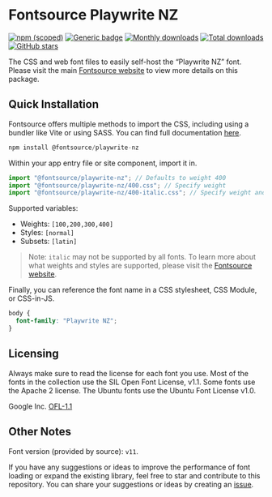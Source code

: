 # Fontsource Playwrite NZ

[![npm (scoped)](https://img.shields.io/npm/v/@fontsource/playwrite-nz?color=brightgreen)](https://www.npmjs.com/package/@fontsource/playwrite-nz) [![Generic badge](https://img.shields.io/badge/fontsource-passing-brightgreen)](https://github.com/fontsource/fontsource) [![Monthly downloads](https://badgen.net/npm/dm/@fontsource/playwrite-nz)](https://github.com/fontsource/fontsource) [![Total downloads](https://badgen.net/npm/dt/@fontsource/playwrite-nz)](https://github.com/fontsource/fontsource) [![GitHub stars](https://img.shields.io/github/stars/fontsource/fontsource.svg?style=social&label=Star)](https://github.com/fontsource/fontsource/stargazers)

The CSS and web font files to easily self-host the “Playwrite NZ” font. Please visit the main [Fontsource website](https://fontsource.org/fonts/playwrite-nz) to view more details on this package.

## Quick Installation

Fontsource offers multiple methods to import the CSS, including using a bundler like Vite or using SASS. You can find full documentation [here](https://fontsource.org/docs/getting-started/introduction).

```javascript
npm install @fontsource/playwrite-nz
```

Within your app entry file or site component, import it in.

```javascript
import "@fontsource/playwrite-nz"; // Defaults to weight 400
import "@fontsource/playwrite-nz/400.css"; // Specify weight
import "@fontsource/playwrite-nz/400-italic.css"; // Specify weight and style
```

Supported variables:
- Weights: `[100,200,300,400]`
- Styles: `[normal]`
- Subsets: `[latin]`

> Note: `italic` may not be supported by all fonts. To learn more about what weights and styles are supported, please visit the [Fontsource website](https://fontsource.org/fonts/playwrite-nz).

Finally, you can reference the font name in a CSS stylesheet, CSS Module, or CSS-in-JS.

```css
body {
  font-family: "Playwrite NZ";
}
```

## Licensing
Always make sure to read the license for each font you use. Most of the fonts in the collection use the SIL Open Font License, v1.1. Some fonts use the Apache 2 license. The Ubuntu fonts use the Ubuntu Font License v1.0.

Google Inc.
[OFL-1.1](http://scripts.sil.org/OFL)

## Other Notes
Font version (provided by source): `v11`.

If you have any suggestions or ideas to improve the performance of font loading or expand the existing library, feel free to star and contribute to this repository. You can share your suggestions or ideas by creating an [issue](https://github.com/fontsource/fontsource/issues).